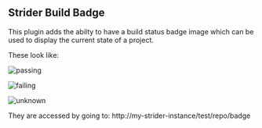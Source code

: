 ## Strider Build Badge

This plugin adds the abilty to have a build status badge image which can be used to display the current state of a project.

These look like:

![passing](https://raw.github.com/microadam/strider-build-badge/master/images/build_passing.png)

![failing](https://raw.github.com/microadam/strider-build-badge/master/images/build_failing.png)

![unknown](https://raw.github.com/microadam/strider-build-badge/master/images/build_unknown.png)

They are accessed by going to: http://my-strider-instance/test/repo/badge